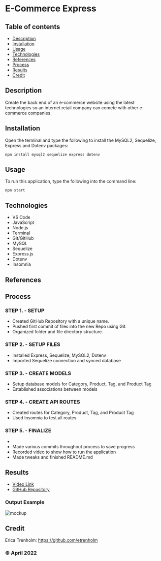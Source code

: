 # E-Commerce Express

## Table of contents
* [Description](#description)
* [Installation](#installation)
* [Usage](#usage)
* [Technologies](#technologies)
* [References](#references)
* [Process](#process)
* [Results](#results)
* [Credit](#credit)

## Description
Create the back end of an e-commerce website using the latest technologies so an internet retail company can comete with other e-commerce companies.

## Installation
Open the terminal and type the following to install the MySQL2, Sequelize, Express and Dotenv packages:
```
npm install mysql2 sequelize express dotenv
``` 

## Usage
To run this application, type the following into the command line:

```
npm start
``` 

## Technologies
* VS Code
* JavaScript
* Node.js
* Terminal
* Git/GitHub
* MySQL
* Sequelize
* Express.js
* Dotenv
* Insomnia

## References

## Process
### STEP 1. - SETUP
* Created GitHub Repository with a unique name.
* Pushed first commit of files into the new Repo using Git.
* Organized folder and file directory structure.

### STEP 2. - SETUP FILES
* Installed Express, Sequelize, MySQL2, Dotenv
* Imported Sequelize connection and synced database

### STEP 3. - CREATE MODELS
* Setup database models for Category, Product, Tag, and Product Tag
* Established associations between models

### STEP 4. - CREATE API ROUTES
* Created routes for Category, Product, Tag, and Product Tag 
* Used Insomnia to test all routes

### STEP 5. - FINALIZE
*
* Made various commits throughout process to save progress
* Recorded video to show how to run the application
* Made tweaks and finished README.md

## Results
* [Video Link]()
* [GitHub Repository](https://github.com/etrenholm/e-commerce-express)

### Output Example
![mockup]()

## Credit
Erica Trenholm: https://github.com/etrenholm

### ©️ April 2022